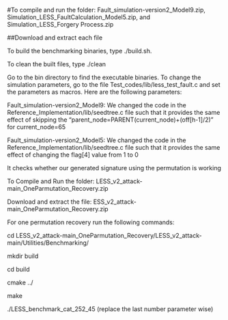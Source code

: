 #To compile and run the folder: Fault_simulation-version2_Model9.zip, Simulation_LESS_FaultCalculation_Model5.zip, and Simulation_LESS_Forgery Process.zip  

##Download and extract each file  

To build the benchmarking binaries, type ./build.sh.  

To clean the built files, type ./clean  

Go to the bin directory to find the executable binaries. To change the simulation parameters, go to the file Test_codes/lib/less_test_fault.c and set the parameters as macros. Here are the following parameters:  

Fault_simulation-version2_Model9: We changed the code in the Reference_Implementation/lib/seedtree.c file such that it provides the same effect of skipping the “parent_node=PARENT(current_node)+(off[h-1]/2)” for current_node=65  

Fault_simulation-version2_Model5: We changed the code in the Reference_Implementation/lib/seedtree.c file such that it provides the same effect of changing the flag[4] value from 1 to 0 

It checks whether our generated signature using the permutation is working 

 

To Compile and Run the folder: LESS_v2_attack-main_OneParmutation_Recovery.zip  

Download and extract the file: ESS_v2_attack-main_OneParmutation_Recovery.zip  

For one permutation recovery run the following commands:  

cd LESS_v2_attack-main_OneParmutation_Recovery/LESS_v2_attack-main/Utilities/Benchmarking/  

mkdir build  

cd build  

cmake ../  

make  

./LESS_benchmark_cat_252_45 (replace the last number parameter wise) 

 
